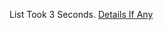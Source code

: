 List Took 3 Seconds.
[Details If Any](https://github.com/deathbybandaid/piholeparser/blob/master/RecentRunLogs/parsingscripts/addSpam.md)

